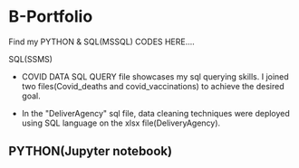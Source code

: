 # B-Portfolio

Find my PYTHON & SQL(MSSQL) CODES HERE....


SQL(SSMS)
-  COVID DATA SQL QUERY file showcases my sql querying skills. I joined two files(Covid_deaths and covid_vaccinations) to achieve the desired goal. 

-  In the "DeliverAgency" sql file, data cleaning techniques were deployed using SQL language on the xlsx file(DeliveryAgency).



PYTHON(Jupyter notebook)
- 
